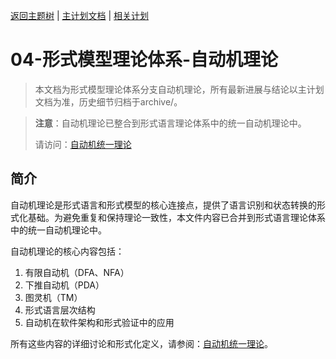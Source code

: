 [返回主题树](../../00-主题树与内容索引.md) | [主计划文档](../../00-形式化架构理论统一计划.md) | [相关计划](../../递归合并计划.md)

# 04-形式模型理论体系-自动机理论

> 本文档为形式模型理论体系分支自动机理论，所有最新进展与结论以主计划文档为准，历史细节归档于archive/。

> **注意**：自动机理论已整合到形式语言理论体系中的统一自动机理论中。
>
> 请访问：[自动机统一理论](../03-形式语言理论体系/01-自动机统一理论.md)

## 简介

自动机理论是形式语言和形式模型的核心连接点，提供了语言识别和状态转换的形式化基础。为避免重复和保持理论一致性，本文件内容已合并到形式语言理论体系中的统一自动机理论中。

自动机理论的核心内容包括：

1. 有限自动机（DFA、NFA）
2. 下推自动机（PDA）
3. 图灵机（TM）
4. 形式语言层次结构
5. 自动机在软件架构和形式验证中的应用

所有这些内容的详细讨论和形式化定义，请参阅：[自动机统一理论](../03-形式语言理论体系/01-自动机统一理论.md)。
